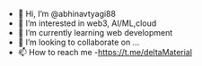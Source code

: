 - 👋 Hi, I’m @abhinavtyagi88
- 👀 I’m interested in web3, AI/ML,cloud
- 🌱 I’m currently learning web development 
- 💞️ I’m looking to collaborate on ...
- 📫 How to reach me -https://t.me/deltaMaterial

<!---
abhinavtyagi88/abhinavtyagi88 is a ✨ special ✨ repository because its `README.md` (this file) appears on your GitHub profile.
You can click the Preview link to take a look at your changes.
--->
